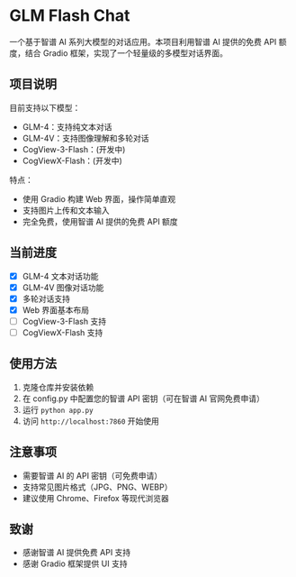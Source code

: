 # GLM Flash Chat

一个基于智谱 AI 系列大模型的对话应用。本项目利用智谱 AI 提供的免费 API 额度，结合 Gradio 框架，实现了一个轻量级的多模型对话界面。

## 项目说明

目前支持以下模型：

- GLM-4：支持纯文本对话
- GLM-4V：支持图像理解和多轮对话
- CogView-3-Flash：(开发中)
- CogViewX-Flash：(开发中)

特点：

- 使用 Gradio 构建 Web 界面，操作简单直观
- 支持图片上传和文本输入
- 完全免费，使用智谱 AI 提供的免费 API 额度

## 当前进度

- [x] GLM-4 文本对话功能
- [x] GLM-4V 图像对话功能
- [x] 多轮对话支持
- [x] Web 界面基本布局
- [ ] CogView-3-Flash 支持
- [ ] CogViewX-Flash 支持

## 使用方法

1. 克隆仓库并安装依赖
2. 在 config.py 中配置您的智谱 API 密钥（可在智谱 AI 官网免费申请）
3. 运行 `python app.py`
4. 访问 `http://localhost:7860` 开始使用

## 注意事项

- 需要智谱 AI 的 API 密钥（可免费申请）
- 支持常见图片格式（JPG、PNG、WEBP）
- 建议使用 Chrome、Firefox 等现代浏览器

## 致谢

- 感谢智谱 AI 提供免费 API 支持
- 感谢 Gradio 框架提供 UI 支持
